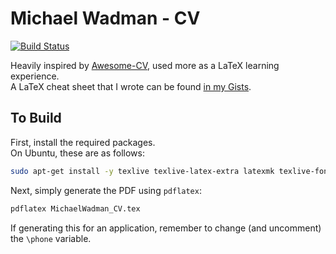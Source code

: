 # Michael Wadman - CV

[![Build Status](https://travis-ci.org/mwadman/CV.svg?branch=master)](https://travis-ci.org/mwadman/CV)

Heavily inspired by [Awesome-CV](https://github.com/posquit0/Awesome-CV), used more as a LaTeX learning experience.  
A LaTeX cheat sheet that I wrote can be found [in my Gists](https://gist.github.com/mwadman/a3443e3a6e5ceac57ac4961d6c607e0e).

## To Build

First, install the required packages.  
On Ubuntu, these are as follows:

```bash
sudo apt-get install -y texlive texlive-latex-extra latexmk texlive-fonts-extra
```

Next, simply generate the PDF using `pdflatex`:

```bash
pdflatex MichaelWadman_CV.tex
```

If generating this for an application, remember to change (and uncomment) the `\phone` variable.

